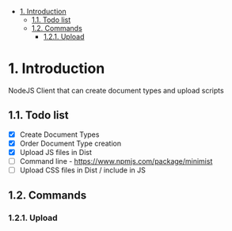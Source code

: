 - [1. Introduction](#1-introduction)
  - [1.1. Todo list](#11-todo-list)
  - [1.2. Commands](#12-commands)
    - [1.2.1. Upload](#121-upload)

# 1. Introduction

NodeJS Client that can create document types and upload scripts

## 1.1. Todo list

- [x] Create Document Types
- [x] Order Document Type creation
- [x] Upload JS files in Dist
- [ ] Command line - https://www.npmjs.com/package/minimist
- [ ] Upload CSS files in Dist / include in JS  

## 1.2. Commands

### 1.2.1. Upload 

